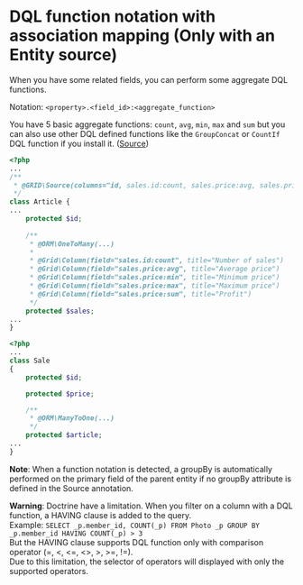 DQL function notation with association mapping (Only with an Entity source)
===========================================================================

When you have some related fields, you can perform some aggregate DQL functions.

Notation: `<property>.<field_id>:<aggregate_function>`

You have 5 basic aggregate functions: `count`, `avg`, `min`, `max` and `sum` but you can also use other DQL defined functions like the `GroupConcat` or `CountIf` DQL function if you install it. ([Source](https://github.com/beberlei/DoctrineExtensions/blob/master/lib/DoctrineExtensions/Query/Mysql/))


```php
<?php
...
/**
 * @GRID\Source(columns="id, sales.id:count, sales.price:avg, sales.price:sum")
 */
class Article {
...
	protected $id;
	
    /**
     * @ORM\OneToMany(...)
     * 
     * @Grid\Column(field="sales.id:count", title="Number of sales")
     * @Grid\Column(field="sales.price:avg", title="Average price")
     * @Grid\Column(field="sales.price:min", title="Minimum price")
	 * @Grid\Column(field="sales.price:max", title="Maximum price")
	 * @Grid\Column(field="sales.price:sum", title="Profit")
     */
    protected $sales;    
...
}
```

```php
<?php
...
class Sale
{
	protected $id;

    protected $price;

    /**
     * @ORM\ManyToOne(...)
     */
    protected $article;	
...
}
```

**Note**: When a function notation is detected, a groupBy is automatically performed on the primary field of the parent entity if no groupBy attribute is defined in the Source annotation.

**Warning**: Doctrine have a limitation. When you filter on a column with a DQL function, a HAVING clause is added to the query.  
Example: `SELECT _p.member_id, COUNT(_p) FROM Photo _p GROUP BY _p.member_id HAVING COUNT(_p) > 3`  
But the HAVING clause supports DQL function only with comparison operator (=, <, <=, <>, >, >=, !=).  
Due to this limitation, the selector of operators will displayed with only the supported operators.